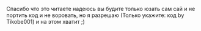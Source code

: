 Спасибо что это читаете надеюсь вы будите только юзать сам сай и не портить код и не воровать, но я разрешаю (Только укажите: код by Tikobe001) и на этом хватит ;)
